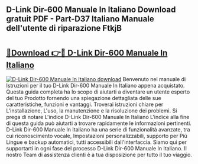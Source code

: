 ## D-Link Dir-600 Manuale In Italiano Download gratuit PDF - Part-D37 Italiano Manuale dell'utente di riparazione FtkjB

# <h2><a href="http://df9mrt5.blite.top/?on=D-Link+Dir-600+Manuale+In+Italiano">🔗Download 👉🔴 D-Link Dir-600 Manuale In Italiano</a></h2>

[![D-Link Dir-600 Manuale In Italiano download](https://i.imgur.com/lujVjoI.png)](http://df9mrt5.blite.top/?on=D-Link+Dir-600+Manuale+In+Italiano)
Benvenuto nel manuale di Istruzioni per il tuo D-Link Dir-600 Manuale In Italiano appena acquistato. Questa guida completa ha lo scopo di aiutarti a diventare un utente esperto del tuo Prodotto fornendo una spiegazione dettagliata delle sue caratteristiche, funzioni e vantaggi. Troverai istruzioni chiare per L'installazione, L'uso, la manutenzione e la risoluzione dei problemi. Si prega di notare L'indice D-Link Dir-600 Manuale In Italiano L'indice alla fine di questa guida può aiutarti a trovare rapidamente le informazioni pertinenti. D-Link Dir-600 Manuale In Italiano ha una serie di funzionalità avanzate, tra cui riconoscimento vocale, Impostazioni personalizzabili, supporto per Più Lingue e backup automatici, tutti accessibili dall'interfaccia. Siamo qui per supportarti in ogni fase del processo D-Link Dir-600 Manuale In Italiano. Il nostro Team di assistenza clienti è a tua disposizione per tutto il tuo viaggio.
